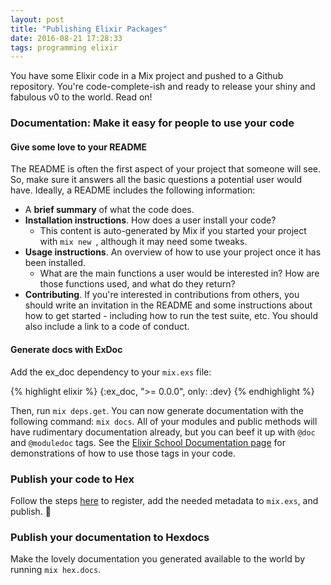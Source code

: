 ```yaml
---
layout: post
title: "Publishing Elixir Packages"
date: 2016-08-21 17:28:33
tags: programming elixir
---
```


You have some Elixir code in a Mix project and pushed to a Github repository. You're code-complete-ish and ready to release your shiny and fabulous v0 to the world. Read on!

### Documentation: Make it easy for people to use your code

#### Give some love to your README

The README is often the first aspect of your project that someone will see. So, make sure it answers all the basic questions a potential user would have. Ideally, a README includes the following information:

- A **brief summary** of what the code does.
- **Installation instructions**. How does a user install your code?
  - This content is auto-generated by Mix if you started your project with <code>mix new <project-name></code>, although it may need some tweaks.
- **Usage instructions**. An overview of how to use your project once it has been installed.
  - What are the main functions a user would be interested in? How are those functions used, and what do they return?
- **Contributing**. If you're interested in contributions from others, you should write an invitation in the README and some instructions about how to get started - including how to run the test suite, etc. You should also include a link to a code of conduct.

#### Generate docs with ExDoc

Add the ex_doc dependency to your <code>mix.exs</code> file:

{% highlight elixir %}
{:ex_doc, ">= 0.0.0", only: :dev}
{% endhighlight %}

Then, run <code>mix deps.get</code>. You can now generate documentation with the following command: <code>mix docs</code>. All of your modules and public methods will have rudimentary documentation already, but you can beef it up with <code>@doc</code> and <code>@moduledoc</code> tags. See the [Elixir School Documentation page](https://elixirschool.com/lessons/basics/documentation) for demonstrations of how to use those tags in your code.

### Publish your code to Hex

Follow the steps [here](https://hex.pm/docs/publish) to register, add the needed metadata to <code>mix.exs</code>, and publish. 🚢

### Publish your documentation to Hexdocs

Make the lovely documentation you generated available to the world by running <code>mix hex.docs</code>.
